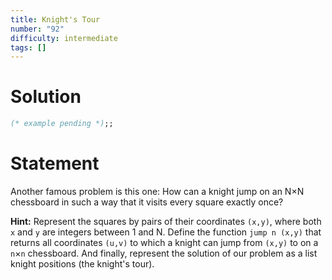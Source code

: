 ```yaml
---
title: Knight's Tour
number: "92"
difficulty: intermediate
tags: []
---
```


# Solution

```ocaml
(* example pending *);;
```

# Statement

Another famous problem is this one: How can a knight jump on an N×N
chessboard in such a way that it visits every square exactly once?

**Hint:** Represent the squares by pairs of their coordinates `(x,y)`,
where both `x` and `y` are integers between 1 and N. Define the function
`jump n (x,y)` that returns all coordinates `(u,v)` to which a
knight can jump from `(x,y)` to on a `n`×`n` chessboard. And finally,
represent the solution of our problem as a list knight positions (the
knight's tour).
